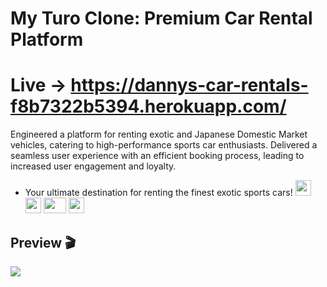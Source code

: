 # My Turo Clone: Premium Car Rental Platform
# Live -> https://dannys-car-rentals-f8b7322b5394.herokuapp.com/
Engineered a platform for renting exotic and Japanese Domestic Market vehicles, catering to high-performance sports car enthusiasts. Delivered a seamless user experience with an efficient booking process, leading to increased user engagement and loyalty.

- Your ultimate destination for renting the finest exotic sports cars!
    <img src="https://cultofthepartyparrot.com/parrots/hd/githubparrot.gif" width="25" height="25"/>
    <img src="https://cultofthepartyparrot.com/flags/hd/iranparrot.gif" width="25" height="25"/>
    <img src="https://cultofthepartyparrot.com/parrots/asyncparrot.gif" width="36" height="25"/>
    <img src="https://cultofthepartyparrot.com/parrots/hd/60fpsparrot.gif" width="25" height="25"/>


## Preview 🎬
<img src="https://github.com/dannycao1997/TuroClone/blob/b4389f5304a658142703d108a6034da4e13bfbd7/turorental.gif"/>

